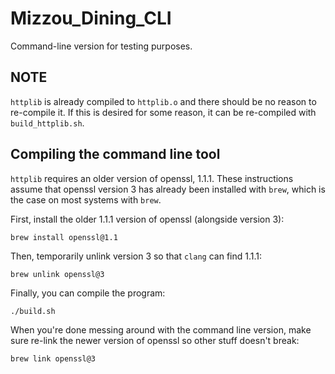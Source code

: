 # Mizzou_Dining_CLI
Command-line version for testing purposes.

## NOTE
`httplib` is already compiled to `httplib.o` and there should be no reason to re-compile it. If this is desired for some reason, it can be re-compiled with `build_httplib.sh`.

## Compiling the command line tool
`httplib` requires an older version of openssl, 1.1.1. These instructions assume that openssl version 3 has already been installed with `brew`, which is the case on most systems with `brew`.

First, install the older 1.1.1 version of openssl (alongside version 3):
```
brew install openssl@1.1
```

Then, temporarily unlink version 3 so that `clang` can find 1.1.1:
```
brew unlink openssl@3
```

Finally, you can compile the program:
```
./build.sh
```

When you're done messing around with the command line version, make sure re-link the newer version of openssl so other stuff doesn't break:
```
brew link openssl@3
```

